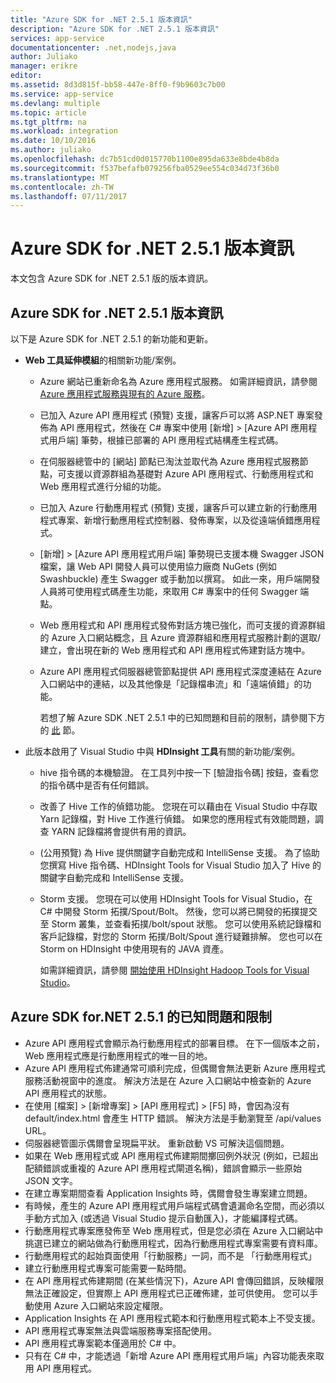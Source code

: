 ```yaml
---
title: "Azure SDK for .NET 2.5.1 版本資訊"
description: "Azure SDK for .NET 2.5.1 版本資訊"
services: app-service
documentationcenter: .net,nodejs,java
author: Juliako
manager: erikre
editor: 
ms.assetid: 8d3d815f-bb58-447e-8ff0-f9b9603c7b00
ms.service: app-service
ms.devlang: multiple
ms.topic: article
ms.tgt_pltfrm: na
ms.workload: integration
ms.date: 10/10/2016
ms.author: juliako
ms.openlocfilehash: dc7b51cd0d015770b1100e895da633e8bde4b8da
ms.sourcegitcommit: f537befafb079256fba0529ee554c034d73f36b0
ms.translationtype: MT
ms.contentlocale: zh-TW
ms.lasthandoff: 07/11/2017
---
```

# <a name="azure-sdk-for-net-251-release-notes"></a>Azure SDK for .NET 2.5.1 版本資訊
本文包含 Azure SDK for .NET 2.5.1 版的版本資訊。 

## <a name="azure-sdk-for-net-251-release-notes"></a>Azure SDK for .NET 2.5.1 版本資訊
以下是 Azure SDK for .NET 2.5.1 的新功能和更新。

* **Web 工具延伸模組**的相關新功能/案例。 
  
  * Azure 網站已重新命名為 Azure 應用程式服務。 如需詳細資訊，請參閱 [Azure 應用程式服務與現有的 Azure 服務](../app-service-web/app-service-changes-existing-services.md)。
  * 已加入 Azure API 應用程式 (預覽) 支援，讓客戶可以將 ASP.NET 專案發佈為 API 應用程式，然後在 C# 專案中使用 [新增] > [Azure API 應用程式用戶端] 筆勢，根據已部署的 API 應用程式結構產生程式碼。 
  * 在伺服器總管中的 [網站] 節點已淘汰並取代為 Azure 應用程式服務節點，可支援以資源群組為基礎對 Azure API 應用程式、行動應用程式和 Web 應用程式進行分組的功能。
  * 已加入 Azure 行動應用程式 (預覽) 支援，讓客戶可以建立新的行動應用程式專案、新增行動應用程式控制器、發佈專案，以及從遠端偵錯應用程式。
  * [新增] > [Azure API 應用程式用戶端] 筆勢現已支援本機 Swagger JSON 檔案，讓 Web API 開發人員可以使用協力廠商 NuGets (例如 Swashbuckle) 產生 Swagger 或手動加以撰寫。 如此一來，用戶端開發人員將可使用程式碼產生功能，來取用 C# 專案中的任何 Swagger 端點。 
  * Web 應用程式和 API 應用程式發佈對話方塊已強化，而可支援的資源群組的 Azure 入口網站概念，且 Azure 資源群組和應用程式服務計劃的選取/建立，會出現在新的 Web 應用程式和 API 應用程式佈建對話方塊中。 
  * Azure API 應用程式伺服器總管節點提供 API 應用程式深度連結在 Azure 入口網站中的連結，以及其他像是「記錄檔串流」和「遠端偵錯」的功能。
    
    若想了解 Azure SDK .NET 2.5.1 中的已知問題和目前的限制，請參閱下方的 [此](app-service-release-notes.md#known_issues_2_5_1) 節。
* 此版本啟用了 Visual Studio 中與 **HDInsight 工具**有關的新功能/案例。 
  
  * hive 指令碼的本機驗證。 在工具列中按一下 [驗證指令碼] 按鈕，查看您的指令碼中是否有任何錯誤。 
  * 改善了 Hive 工作的偵錯功能。 您現在可以藉由在 Visual Studio 中存取 Yarn 記錄檔，對 Hive 工作進行偵錯。 如果您的應用程式有效能問題，調查 YARN 記錄檔將會提供有用的資訊。
  * (公用預覽) 為 Hive 提供關鍵字自動完成和 IntelliSense 支援。 為了協助您撰寫 Hive 指令碼、HDInsight Tools for Visual Studio 加入了 Hive 的關鍵字自動完成和 IntelliSense 支援。
  * Storm 支援。 您現在可以使用 HDInsight Tools for Visual Studio，在 C# 中開發 Storm 拓撲/Spout/Bolt。 然後，您可以將已開發的拓撲提交至 Storm 叢集，並查看拓撲/bolt/spout 狀態。 您可以使用系統記錄檔和客戶記錄檔，對您的 Storm 拓撲/Bolt/Spout 進行疑難排解。 您也可以在 Storm on HDInsight 中使用現有的 JAVA 資產。
    
    如需詳細資訊，請參閱 [開始使用 HDInsight Hadoop Tools for Visual Studio](../hdinsight/hdinsight-hadoop-visual-studio-tools-get-started.md)。

## <a id="known_issues_2_5_1"></a>Azure SDK for.NET 2.5.1 的已知問題和限制
* Azure API 應用程式會顯示為行動應用程式的部署目標。 在下一個版本之前，Web 應用程式應是行動應用程式的唯一目的地。 
* Azure API 應用程式佈建通常可順利完成，但偶爾會無法更新 Azure 應用程式服務活動視窗中的進度。 解決方法是在 Azure 入口網站中檢查新的 Azure API 應用程式的狀態。 
* 在使用 [檔案] > [新增專案] > [API 應用程式] > [F5] 時，會因為沒有 default/index.html 會產生 HTTP 錯誤。 解決方法是手動瀏覽至 /api/values URL。 
* 伺服器總管圖示偶爾會呈現扁平狀。 重新啟動 VS 可解決這個問題。 
* 如果在 Web 應用程式或 API 應用程式佈建期間擲回例外狀況 (例如，已超出配額錯誤或重複的 Azure API 應用程式閘道名稱)，錯誤會顯示一些原始 JSON 文字。 
* 在建立專案期間查看 Application Insights 時，偶爾會發生專案建立問題。
* 有時候，產生的 Azure API 應用程式用戶端程式碼會遺漏命名空間，而必須以手動方式加入 (或透過 Visual Studio 提示自動匯入)，才能編譯程式碼。 
* 行動應用程式專案應發佈至 Web 應用程式，但是您必須在 Azure 入口網站中挑選已建立的網站做為行動應用程式，因為行動應用程式專案需要有資料庫。 
* 行動應用程式的起始頁面使用「行動服務」一詞，而不是 「行動應用程式」 
* 建立行動應用程式專案可能需要一點時間。 
* 在 API 應用程式佈建期間 (在某些情況下)，Azure API 會傳回錯誤，反映權限無法正確設定，但實際上 API 應用程式已正確佈建，並可供使用。 您可以手動使用 Azure 入口網站來設定權限。
* Application Insights 在 API 應用程式範本和行動應用程式範本上不受支援。
* API 應用程式專案無法與雲端服務專案搭配使用。
* API 應用程式專案範本僅適用於 C# 中。
* 只有在 C# 中，才能透過「新增 Azure API 應用程式用戶端」內容功能表來取用 API 應用程式。

